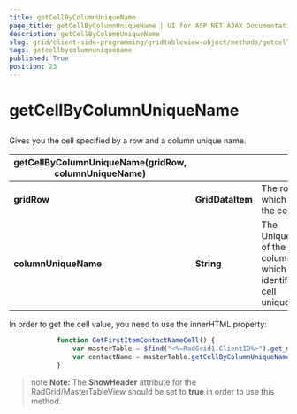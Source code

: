 ```yaml
---
title: getCellByColumnUniqueName
page_title: getCellByColumnUniqueName | UI for ASP.NET AJAX Documentation
description: getCellByColumnUniqueName
slug: grid/client-side-programming/gridtableview-object/methods/getcellbycolumnuniquename
tags: getcellbycolumnuniquename
published: True
position: 23
---
```


# getCellByColumnUniqueName



## 

Gives you the cell specified by a row and a column unique name.


|  __getCellByColumnUniqueName(gridRow, columnUniqueName)__  |  |  |
| ------ | ------ | ------ |
| __gridRow__ | __GridDataItem__ |The row which holds the cell.|
| __columnUniqueName__ | __String__ |The UniqueName of the column which identifies the cell uniquely.|

In order to get the cell value, you need to use the innerHTML property:

````JavaScript
	        function GetFirstItemContactNameCell() {
	            var masterTable = $find("<%=RadGrid1.ClientID%>").get_masterTableView();
	            var contactName = masterTable.getCellByColumnUniqueName(masterTable.get_dataItems()[0], "ContactName").innerHTML;
	        }
````



>note  __Note:__ The __ShowHeader__ attribute for the RadGrid/MasterTableView should be set to __true__ in order to use this method.
>

